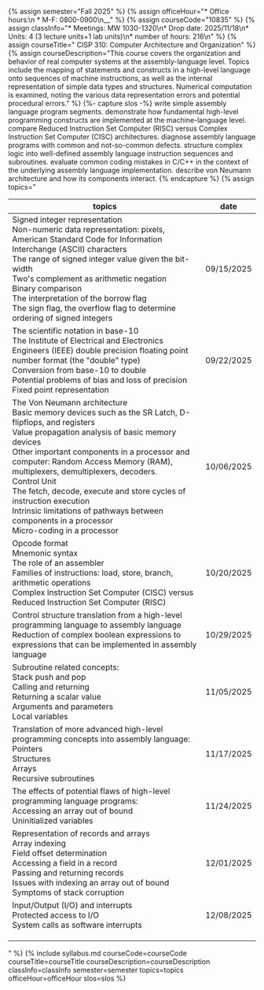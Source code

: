 {% assign semester="Fall 2025" %}
{% assign officeHour="* Office hours:\n  * M-F: 0800-0900\n__" %}
{% assign courseCode="10835" %}
{% assign classInfo="* Meetings: MW 1030-1320\n* Drop date: 2025/11/18\n* Units: 4 (3 lecture units+1 lab units)\n* number of hours: 216\n" %}
{% assign courseTitle="	CISP 310: Computer Architecture and Organization" %}
{% assign courseDescription="This course covers the organization and behavior of real computer systems at the assembly-language level. Topics include the mapping of statements and constructs in a high-level language onto sequences of machine instructions, as well as the internal representation of simple data types and structures. Numerical computation is examined, noting the various data representation errors and potential procedural errors."  %}
{%- capture slos -%}
write simple assembly language program segments.
demonstrate how fundamental high-level programming constructs are implemented at the machine-language level.
compare Reduced Instruction Set Computer (RISC) versus Complex Instruction Set Computer (CISC) architectures.
diagnose assembly language programs with common and not-so-common defects.
structure complex logic into well-defined assembly language instruction sequences and subroutines.
evaluate common coding mistakes in C/C++ in the context of the underlying assembly language implementation.
describe von Neumann architecture and how its components interact.
{% endcapture %}
{% assign topics="<table><thead><tr><th>topics</th><th>date</th></tr></thead><tr><td>Signed integer representation <br />Non-numeric data representation: pixels, American Standard Code for Information Interchange (ASCII) characters <br />The range of signed integer value given the bit-width <br />Two's complement as arithmetic negation <br />Binary comparison <br />The interpretation of the borrow flag <br />The sign flag, the overflow flag to determine ordering of signed integers</td>  <td>09/15/2025</td></tr> <tr><td>The scientific notation in base-10 <br />The Institute of Electrical and Electronics Engineers (IEEE) double precision floating point number format (the &quot;double&quot; type) <br />Conversion from base-10 to double <br />Potential problems of bias and loss of precision <br />Fixed point representation</td>  <td>09/22/2025</td></tr> <tr><td>The Von Neumann architecture <br />Basic memory devices such as the SR Latch, D-flipflops, and registers <br />Value propagation analysis of basic memory devices <br />Other important components in a processor and computer: Random Access Memory (RAM), multiplexers, demultiplexers, decoders. <br />Control Unit <br />The fetch, decode, execute and store cycles of instruction execution <br />Intrinsic limitations of pathways between components in a processor <br />Micro-coding in a processor</td>  <td>10/06/2025</td></tr> <tr><td>Opcode format <br />Mnemonic syntax <br />The role of an assembler <br />Families of instructions: load, store, branch, arithmetic operations <br />Complex Instruction Set Computer (CISC) versus Reduced Instruction Set Computer (RISC)</td>  <td>10/20/2025</td></tr> <tr><td>Control structure translation from a high-level programming language to assembly language <br />Reduction of complex boolean expressions to expressions that can be implemented in assembly language</td>  <td>10/29/2025</td></tr> <tr><td>Subroutine related concepts: <br />Stack push and pop <br />Calling and returning <br />Returning a scalar value <br />Arguments and parameters <br />Local variables</td>  <td>11/05/2025</td></tr> <tr><td>Translation of more advanced high-level programming concepts into assembly language: <br />Pointers <br />Structures <br />Arrays <br />Recursive subroutines</td>  <td>11/17/2025</td></tr> <tr><td>The effects of potential flaws of high-level programming language programs: <br />Accessing an array out of bound <br />Uninitialized variables</td>  <td>11/24/2025</td></tr> <tr><td>Representation of records and arrays <br />Array indexing <br />Field offset determination <br />Accessing a field in a record <br />Passing and returning records <br />Issues with indexing an array out of bound <br />Symptoms of stack corruption</td>  <td>12/01/2025</td></tr> <tr><td>Input/Output (I/O) and interrupts <br />Protected access to I/O <br />System calls as software interrupts</td>  <td>12/08/2025</td></tr> <tr><td></td>  <td></td></tr> <tr><td></td>  <td></td></tr> <tr><td></td>  <td></td></tr></table>" %}
{% include syllabus.md courseCode=courseCode courseTitle=courseTitle courseDescription=courseDescription classInfo=classInfo semester=semester topics=topics officeHour=officeHour slos=slos %}
